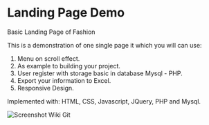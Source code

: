 # Landing Page Demo
 Basic Landing Page of Fashion

This is a demonstration of one single page it which you will can use:
1. Menu on scroll effect.
2. As example to building your project.
3. User register with storage basic in database Mysql - PHP.
4. Export your information to Excel.
5. Responsive Design.

Implemented with: HTML, CSS, Javascript, JQuery, PHP and Mysql.

![Screenshot Wiki Git](https://github.com/robinfullstack/Landing-Page-Demo/blob/a520e4d24bc3f2dde43ad77d963f891314aae69b/images/demo/landing-page.jpg)

